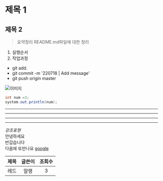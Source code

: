 # 제목 1

## 제목 2

> 요약정리
> README.md파일에 대한 정리

1. 실행순서
2. 작업과정

- git add.
- git commit -m '220718 | Add message'
- git push origin master

![이미지](https://s.pstatic.net/dthumb.phinf/?src=%22https%3A%2F%2Fnaverwebtoon-phinf.pstatic.net%2F20220623_249%2F1655978348892AHU0d_JPEG%2Fupload_3257489309739174689.JPEG%3Ftype%3Dm10000%22&type=nf464_260)

```java
int num =3;
system.out.println(num);
```

---

---

---

---

_강조표현_  
안녕하세요  
반갑습니다  
다음에 또만나요
[google](http://goggle.com)

| 제목 | 글쓴이 | 조회수 |
| :--: | :----: | :----: |
| 레드 |  알랭  |   3    |
